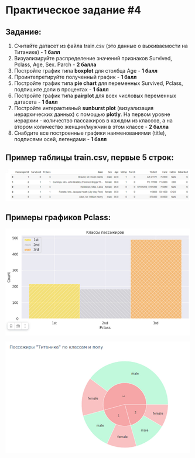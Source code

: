 # Практическое задание #4

## Задание:
1. Считайте датасет из файла train.csv (это данные о выживаемости на Титанике) - **1 балл**
2. Визуализируйте распределение значений признаков Survived, Pclass, Age, Sex. Parch - **2 балла**
3. Постройте график типа **boxplot** для столбца Age - **1 балл**
4. Проинтепретируйте полученный график - **1 балл**
5. Постройте график типа **pie chart** для переменных Survived, Pclass, подпишите доли в процентах - **1 балл**
6. Постройте график типа **pairplot** для всех числовых переменных датасета - **1 балл**
7. Постройте интерактивный **sunburst plot** (визуализация иерархических данных) с помощью **plotly**. На первом уровне иерархии - количество пассажиров в каждом из классов, а на втором количество женщин/мужчин в этом классе - **2 балла**
8. Снабдите все построенные графики наименованиями (title), подписями осей, легендами - **1 балл**

## Пример таблицы **train.csv**, первые 5 строк:

![Table1](imgs/example_table.jpg)

## Примеры графиков **Pclass**:

![Table2](imgs/example_hist.jpg)

![Table3](imgs/example_sunburst.jpg)